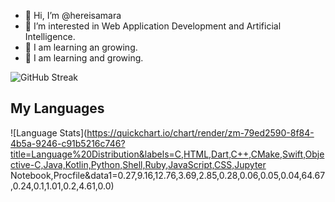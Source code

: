 - 👋 Hi, I’m @hereisamara
- 👀 I’m interested in Web Application Development and Artificial Intelligence.
- 🌱 I am learning an growing. 
- 🌱 I am learning and growing. 

<!-- ![GitHub stats](https://github-readme-stats.vercel.app/api?username=hereisamara&show_icons=true&theme=tokyonight) <br> -->
![GitHub Streak](https://github-readme-streak-stats.herokuapp.com/?user=hereisamara&theme=tokyonight)
## My Languages

![Language Stats](https://quickchart.io/chart/render/zm-79ed2590-8f84-4b5a-9246-c91b5216c746?title=Language%20Distribution&labels=C,HTML,Dart,C++,CMake,Swift,Objective-C,Java,Kotlin,Python,Shell,Ruby,JavaScript,CSS,Jupyter Notebook,Procfile&data1=0.27,9.16,12.76,3.69,2.85,0.28,0.06,0.05,0.04,64.67,0.24,0.1,1.01,0.2,4.61,0.0)
